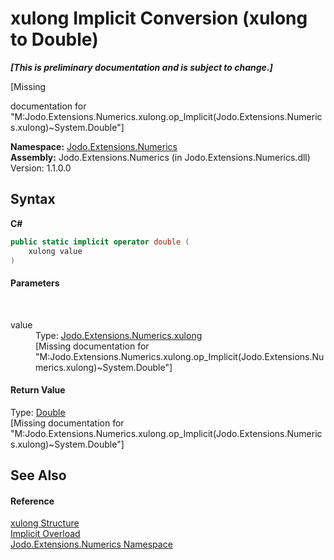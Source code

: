 # xulong&nbsp;Implicit Conversion (xulong to Double)
 _**\[This is preliminary documentation and is subject to change.\]**_

\[Missing <summary> documentation for "M:Jodo.Extensions.Numerics.xulong.op_Implicit(Jodo.Extensions.Numerics.xulong)~System.Double"\]

**Namespace:**&nbsp;<a href="N_Jodo_Extensions_Numerics">Jodo.Extensions.Numerics</a><br />**Assembly:**&nbsp;Jodo.Extensions.Numerics (in Jodo.Extensions.Numerics.dll) Version: 1.1.0.0

## Syntax

**C#**<br />
``` C#
public static implicit operator double (
	xulong value
)
```


#### Parameters
&nbsp;<dl><dt>value</dt><dd>Type: <a href="T_Jodo_Extensions_Numerics_xulong">Jodo.Extensions.Numerics.xulong</a><br />\[Missing <param name="value"/> documentation for "M:Jodo.Extensions.Numerics.xulong.op_Implicit(Jodo.Extensions.Numerics.xulong)~System.Double"\]</dd></dl>

#### Return Value
Type: <a href="https://docs.microsoft.com/dotnet/api/system.double" target="_blank" rel="noopener noreferrer">Double</a><br />\[Missing <returns> documentation for "M:Jodo.Extensions.Numerics.xulong.op_Implicit(Jodo.Extensions.Numerics.xulong)~System.Double"\]

## See Also


#### Reference
<a href="T_Jodo_Extensions_Numerics_xulong">xulong Structure</a><br /><a href="Overload_Jodo_Extensions_Numerics_xulong_op_Implicit">Implicit Overload</a><br /><a href="N_Jodo_Extensions_Numerics">Jodo.Extensions.Numerics Namespace</a><br />